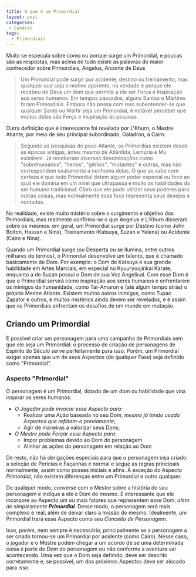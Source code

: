 ```yaml
---
title: O que é um Primordial
layout: post
categories:
 - Cenário
tags:
  - Primordiais
---
```


Muito se especula sobre como ou porque surge um Primordial, e poucas são as respostas, mas acima de tudo existe as palavras do maior conhecedor sobre Primordiais, Angelus, Arconte de Deus

> Um Primordial pode surgir por acidente, destino ou treinamento, mas qualquer que seja o motivo aparente, na verdade é porque ele recebeu de Deus um dom que permite a ele ser Força e Inspiração aos seres humanos. Em tempos passados, alguns Santos e Mártires foram Primordiais. Embora não possa com isso subentender-se que qualquer Santo ou Martir seja um Primordial, é notável perceber que muitos deles são Força e Inspiração às pessoas.

Outra definição que é interessante foi revelada por L'Khurn, o Mestre Atlante, por meio de seu principal subordinado, Galadron, a Cairo:

> Segundo as pesquisas do povo Atlante, os Primordias existem desde as épocas antigas, antes mesmo de Atlântida, Lemúria e Mu existirem. Já receberam diversas denominações como "sobrehumanos", "heróis", "gênios", "mutantes" e outras, mas não correspondem exatamente a nenhuma delas. O que se sabe com certeza é que todo Primordial detem algum poder especial ou foco ao qual ele domina em um nível que ultrapassa e muito as habilidades do ser humano tradicional. Claro que ele pode utilizar seus poderes para outras coisas, mas normalmente esse foco representa seus desejos e vontades.

Na realidade, existe muito mistério sobre o surgimento e objetivo dos Primordiais, mas realmente confirma-se o que Angelus e L'Khurn disseram sobre os mesmos: em geral, um Primordial surge por Destino (como John Bolton, Hassan e Nina), Treinamento (Katsuya, Suzan e Yelena) ou Acidente (Cairo e Nina).

Quando um Primordial surge (ou Desperta ou se Ilumina, entre outros milhares de termos), o Primordial desenvolve um talento, que é chamado basicamente de Dom. Por exemplo: o Dom de Katsuya é sua grande habilidade em Artes Marciais, em especial no Kyuuryuujinkai Karate, enquanto a de Suzan possui o Dom de sua Voz Angelical. Com esse Dom é que o Primordial servirá como inspiração aos seres humanos e enfrentarem os inimigos da humanidade, como Tar-Amaron e (até algum tempo atrás) o próprio Mestre Atlante. Existem muitos outros inimigos, como Tupac Zapator e outros, e muitos mistérios ainda devem ser revelados, e é assim que os Primordiais enfrentam os desafios de um mundo em mutação.  

## Criando um Primordial

É possivel criar um personagem para uma campanha de Primordiais sem que ele seja um Primordial: o processo de criação de personagens de Espírito do Século serve perfeitamente para isso. Porém, um Primordial exiger apenas que um de seus Aspectos (de qualquer Fase) seja definido como "Primordial".  

### **Aspecto "Primordial"**  

O personagem é um Primordial, dotado de um dom ou habilidade que visa inspirar os seres humanos:  

+ _O Jogador pode invocar esse Aspecto para:_
  + Realizar uma Ação baseada no seu Dom, _mesmo já tendo usado Aspectos que reflitam-o previamente_;
  + Agir de maneiras a valorizar seus Dons;
+ _O Mestre pode Forçar esse Aspecto para:_
  + Impor problemas devido ao Dom do personagem
  + Alinhar as ações do personagem em relação ao Dom
  
De resto, não há obrigações especiais para que o personagem seja criado: a seleção de Perícias e Façanhas é normal e segue as regras principais normalmente, assim como posses iniciais e afins. À exceção do Aspecto _Primordial_, não existem diferenças entre um Primordial e outro qualquer. 

De qualquer modo, converse com o Mestre sobre a história do seu personagem e indique a ele o Dom do mesmo. É interessante que ele incorpore ao Aspecto um ou mais fatores que representem esse Dom, _além de simplesmente **Primordial**_. Desse modo, o personagem será mais complexo e real, além de deixar claro a missão do mesmo. Idealmente, um Primordial trará esse Aspecto como seu _Conceito de Personagem_.

Isso, porém, nem sempre é necessário, principalmente se o personagem a ser criado tornou-se um Primordial por acidente (como Cairo). Nesse caso, o jogador e o Mestre podem chegar a um acordo de se uma determinada coisa é parte do Dom do personagem ou não conforme a aventura vai acontecendo. Uma vez que o Dom seja definido, deve ser descrito corretamente e, se possível, um dos próximos Aspectos deve ser alocado para isso.  
